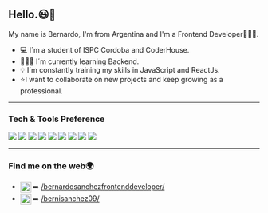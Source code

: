## Hello.😃👋 

My name is Bernardo, I'm from Argentina and I'm a Frontend Developer👨🏻‍💻.

* 💻 I´m a student of ISPC Cordoba and CoderHouse.
* 👨🏻‍💻 I´m currently learning Backend.
* 💡 I´m constantly training my skills in JavaScript and ReactJs.
* ⭐I want to collaborate on new projects and keep growing as a professional.  
---

### Tech & Tools Preference

<img src = "https://img.shields.io/badge/-HTML5-E34F26?style=flat&logo=html5&logoColor=white"> <img src = "https://img.shields.io/badge/-CSS3-1572B6?style=flat&logo=css3&logoColor=white">
<img src="https://img.shields.io/badge/-Bootstrap-563D7C?style=flat&logo=bootstrap&logoColor=white">
<img src="https://img.shields.io/badge/-Sass-cc6699?style=flat&logo=sass&logoColor=ffffff">
<img src="https://img.shields.io/badge/-JavaScript-eed718?style=flat&logo=javascript&logoColor=ffffff">
<img src="https://img.shields.io/badge/-React-000000?style=flat&logo=react&logoColor=00c8ff">
<img src="http://img.shields.io/badge/-Git-F1502F?style=flat&logo=git&logoColor=FFFFFF">
<img src="http://img.shields.io/badge/-Github-000000?style=flat&logo=github&logoColor=FFFFFF">
<img src="http://img.shields.io/badge/-VS%20Code-007ACC?style=flat&logo=visual%20studio%20code&logoColor=white">

---
### Find me on the web🌍
* <img align="left" width="22px" src="https://cdn.jsdelivr.net/npm/simple-icons@v3/icons/linkedin.svg" /> ➡️ [/bernardosanchezfrontenddeveloper/](https://www.linkedin.com/in/bernardosanchezfrontenddeveloper/)
* <img align="left" width="22px" src="https://cdn.jsdelivr.net/npm/simple-icons@v3/icons/instagram.svg" /> ➡️ [/bernisanchez09/](https://www.instagram.com/bernisanchez09/)

<br/>
